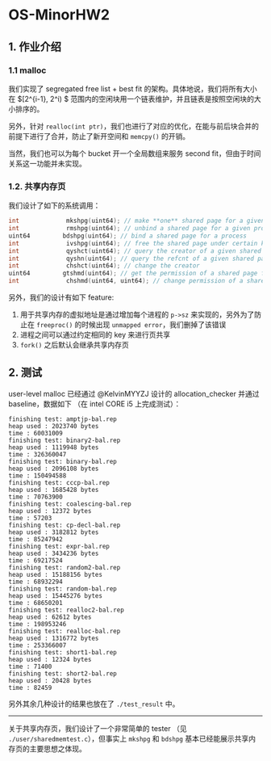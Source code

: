 # OS-MinorHW2

## 1. 作业介绍

### 1.1 malloc

我们实现了 segregated free list + best fit 的架构。具体地说，我们将所有大小在 $[2^{i-1}, 2^i) $ 范围内的空闲块用一个链表维护，并且链表是按照空闲块的大小排序的。

另外，针对 `realloc(int ptr)`，我们也进行了对应的优化，在能与前后块合并的前提下进行了合并，防止了新开空间和 `memcpy()` 的开销。

当然，我们也可以为每个 bucket 开一个全局数组来服务 second fit，但由于时间关系这一功能并未实现。

### 1.2. 共享内存页

我们设计了如下的系统调用：

```c++
int             mkshpg(uint64); // make **one** shared page for a given key
int             rmshpg(uint64); // unbind a shared page for a given process
uint64         bdshpg(uint64); // bind a shared page for a process
int             ivshpg(uint64); // free the shared page under certain key
int             qyshct(uint64); // query the creator of a given shared page
int             qyshn(uint64); // query the refcnt of a given shared page
int             chshct(uint64); // change the creator
uint64         gtshmd(uint64); // get the permission of a shared page for a process
int             chshmd(uint64, uint64); // change permission of a shared page for a process
```

另外，我们的设计有如下 feature:

1. 用于共享内存的虚拟地址是通过增加每个进程的 `p->sz` 来实现的，另外为了防止在 `freeproc()` 的时候出现 `unmapped error`，我们删掉了该错误
2. 进程之间可以通过约定相同的 key 来进行页共享
3. `fork()` 之后默认会继承共享内存页

## 2. 测试

user-level malloc 已经通过 @KelvinMYYZJ 设计的 allocation_checker 并通过 baseline，数据如下 （在 intel CORE i5 上完成测试）：

```
finishing test: amptjp-bal.rep
heap used : 2023740 bytes
time : 60031009
finishing test: binary2-bal.rep
heap used : 1119948 bytes
time : 326360047
finishing test: binary-bal.rep
heap used : 2096108 bytes
time : 150494588
finishing test: cccp-bal.rep
heap used : 1685428 bytes
time : 70763900
finishing test: coalescing-bal.rep
heap used : 12372 bytes
time : 57203
finishing test: cp-decl-bal.rep
heap used : 3182812 bytes
time : 85247942
finishing test: expr-bal.rep
heap used : 3434236 bytes
time : 69217524
finishing test: random2-bal.rep
heap used : 15188156 bytes
time : 68932294
finishing test: random-bal.rep
heap used : 15445276 bytes
time : 68650201
finishing test: realloc2-bal.rep
heap used : 62612 bytes
time : 198953246
finishing test: realloc-bal.rep
heap used : 1316772 bytes
time : 253366007
finishing test: short1-bal.rep
heap used : 12324 bytes
time : 71400
finishing test: short2-bal.rep
heap used : 20428 bytes
time : 82459

```

另外其余几种设计的结果也放在了 `./test_result` 中。

----

关于共享内存页，我们设计了一个非常简单的 tester （见 `./user/sharedmemtest.c`），但事实上 `mkshpg` 和 `bdshpg` 基本已经能展示共享内存页的主要思想之体现。